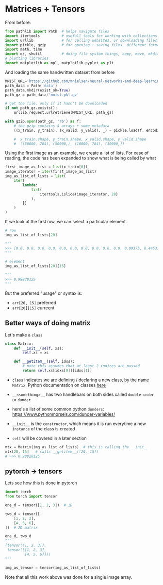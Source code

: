 # Matrices + Tensors

From before:

```python
from pathlib import Path  # helps navigate files 
import itertools          # usefull tools for working with collections + iterators
import urllib             # for calling websites, or downloading files
import pickle, gzip       # for opening + saving files, different format
import math, time
import os, shutil         # doing file system things, copy, move, mkdir
# plotting libraries
import matplotlib as mpl, matplotlib.pyplot as plt
```

And loading the same handwritten dataset from before

```python
MNIST_URL='https://github.com/mnielsen/neural-networks-and-deep-learning/blob/master/data/mnist.pkl.gz?raw=true'
path_data = Path('data')
path_data.mkdir(exist_ok=True)
path_gz = path_data/'mnist.pkl.gz'

# get the file, only if it hasn't be downloaded
if not path_gz.exists():
    urllib.request.urlretrieve(MNIST_URL, path_gz)

with gzip.open(path_gz, 'rb') as f:
    # the gzip contains 4 arrays + some metadata
    ((x_train, y_train), (x_valid, y_valid), _) = pickle.load(f, encoding='latin-1')

    #  x_train.shape, y_train.shape, x_valid.shape, y_valid.shape 
    #  ((50000, 784), (50000,), (10000, 784), (10000,))
```

Using the first image as an example, we create a list of lists. For ease of reading, the code has been expanded to show what is being called by what

```python
first_image_as_list = list(x_train[0])
image_iterator = iter(first_image_as_list)
img_as_list_of_lists = list(
    iter(
        lambda:
            list(
                itertools.islice(image_iterator, 28)
            ),
        []
    )
)
```

If we look at the first row, we can select a particular element

```python
# row
img_as_list_of_lists[20]

"""
>>> [0.0, 0.0, 0.0, 0.0, 0.0, 0.0, 0.0, 0.0, 0.0, 0.0, 0.09375, 0.4453125, 0.86328125, 0.98828125, 0.98828125, 0.98828125, 0.98828125, 0.78515625, 0.3046875, 0.0, 0.0, 0.0, 0.0, 0.0, 0.0, 0.0, 0.0, 0.0]
"""

# element
img_as_list_of_lists[20][15]

"""
>>> 0.98828125
"""
```

But the preferred "usage" or syntax is:
- `arr[20, 15]` preferred
- `arr[20][15]` curreent

## Better ways of doing matrix

Let's make a `class`

```python
class Matrix:
    def __init__(self, xs):
        self.xs = xs

    def __getitem__(self, idxs):
        # note this assumes that at least 2 indices are passed
        return self.xs[idxs[0]][idxs[1]]
```

- `class` indicates we are defining / declaring a new class, by the name `Matrix`. Python documentation on classes [here](https://docs.python.org/3/tutorial/classes.html#) 

- `__<something>__` has two handlebars on both sides called `double-under` or `dunder`
- here's a list of some common python `dunders`: https://www.pythonmorsels.com/dunder-variables/
- `__init__` is the `constructor`, which means it is run everytime a new `instance` of the class is created
- `self` will be covered in a later section

```python
mtx = Matrix(img_as_list_of_lists)  # this is calling the __init__
mtx[20, 15]   # calls __getitem__([20, 15])
# >>> 0.98828125
```

## pytorch -> tensors

Lets see how this is done in pytorch

```python
import torch
from torch import tensor

one_d = tensor([1, 2, 3])  # 1D

two_d = tensor([
    [1, 2, 3],
    [4, 5, 6],
])  # 2D matrix

one_d, two_d
"""
(tensor([1, 2, 3]),
 tensor([[1, 2, 3],
         [4, 5, 6]]))
"""

img_as_tensor = tensor(img_as_list_of_lists)
```

Note that all this work above was done for a single image array.
